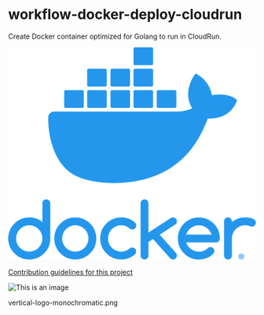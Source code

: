 # workflow-docker-deploy-cloudrun
Create Docker container optimized for Golang to run in CloudRun.

![This is an image](vertical-logo-monochromatic.png)

[Contribution guidelines for this project](docs/CONTRIBUTING.md)

![This is an image](https://myoctocat.com/assets/images/base-octocat.svg)

vertical-logo-monochromatic.png
